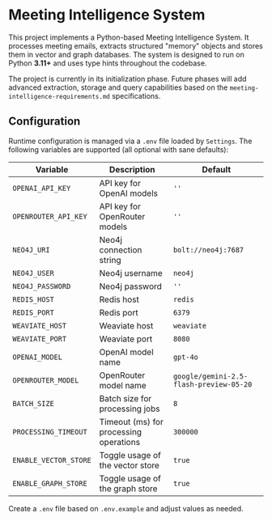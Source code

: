 # Meeting Intelligence System

This project implements a Python-based Meeting Intelligence System. It processes meeting emails, extracts structured "memory" objects and stores them in vector and graph databases. The system is designed to run on Python **3.11+** and uses type hints throughout the codebase.

The project is currently in its initialization phase. Future phases will add advanced extraction, storage and query capabilities based on the `meeting-intelligence-requirements.md` specifications.

## Configuration

Runtime configuration is managed via a `.env` file loaded by `Settings`. The following variables are supported (all optional with sane defaults):

| Variable | Description | Default |
| --- | --- | --- |
| `OPENAI_API_KEY` | API key for OpenAI models | `''` |
| `OPENROUTER_API_KEY` | API key for OpenRouter models | `''` |
| `NEO4J_URI` | Neo4j connection string | `bolt://neo4j:7687` |
| `NEO4J_USER` | Neo4j username | `neo4j` |
| `NEO4J_PASSWORD` | Neo4j password | `''` |
| `REDIS_HOST` | Redis host | `redis` |
| `REDIS_PORT` | Redis port | `6379` |
| `WEAVIATE_HOST` | Weaviate host | `weaviate` |
| `WEAVIATE_PORT` | Weaviate port | `8080` |
| `OPENAI_MODEL` | OpenAI model name | `gpt-4o` |
| `OPENROUTER_MODEL` | OpenRouter model name | `google/gemini-2.5-flash-preview-05-20` |
| `BATCH_SIZE` | Batch size for processing jobs | `8` |
| `PROCESSING_TIMEOUT` | Timeout (ms) for processing operations | `300000` |
| `ENABLE_VECTOR_STORE` | Toggle usage of the vector store | `true` |
| `ENABLE_GRAPH_STORE` | Toggle usage of the graph store | `true` |

Create a `.env` file based on `.env.example` and adjust values as needed.
